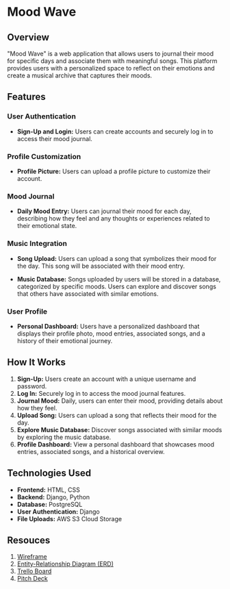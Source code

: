 # Mood Wave

## Overview

"Mood Wave" is a web application that allows users to journal their mood for specific days and associate them with meaningful songs. This platform provides users with a personalized space to reflect on their emotions and create a musical archive that captures their moods.

## Features

### User Authentication

- **Sign-Up and Login:** Users can create accounts and securely log in to access their mood journal.

### Profile Customization

- **Profile Picture:** Users can upload a profile picture to customize their account.

### Mood Journal

- **Daily Mood Entry:** Users can journal their mood for each day, describing how they feel and any thoughts or experiences related to their emotional state.

### Music Integration

- **Song Upload:** Users can upload a song that symbolizes their mood for the day. This song will be associated with their mood entry.

- **Music Database:** Songs uploaded by users will be stored in a database, categorized by specific moods. Users can explore and discover songs that others have associated with similar emotions.

### User Profile

- **Personal Dashboard:** Users have a personalized dashboard that displays their profile photo, mood entries, associated songs, and a history of their emotional journey.

## How It Works

1. **Sign-Up:** Users create an account with a unique username and password.
2. **Log In:** Securely log in to access the mood journal features.
3. **Journal Mood:** Daily, users can enter their mood, providing details about how they feel.
4. **Upload Song:** Users can upload a song that reflects their mood for the day.
5. **Explore Music Database:** Discover songs associated with similar moods by exploring the music database.
6. **Profile Dashboard:** View a personal dashboard that showcases mood entries, associated songs, and a historical overview.

## Technologies Used

- **Frontend:** HTML, CSS 
- **Backend:** Django, Python
- **Database:** PostgreSQL 
- **User Authentication:** Django
- **File Uploads:** AWS S3 Cloud Storage 

## Resouces

1. [Wireframe](https://drive.google.com/file/d/1EJizs7Cv_QslQy10SDMKt7HH_lZIQbW0/view?usp=sharing)
2. [Entity-Relationship Diagram (ERD)](https://drive.google.com/file/d/1RGQ_n91RxcmG6m7Z6-Xx3kmMrvvTfuXW/view?usp=sharing)
3. [Trello Board](https://trello.com/b/QR2Ftgvb/moodwave)
4. [Pitch Deck](https://docs.google.com/presentation/d/1v_yxZqIxUZ7SoPzGAOAcpFWwt2_hsMaeqCZ-dPjstLE/edit#slide=id.p)
